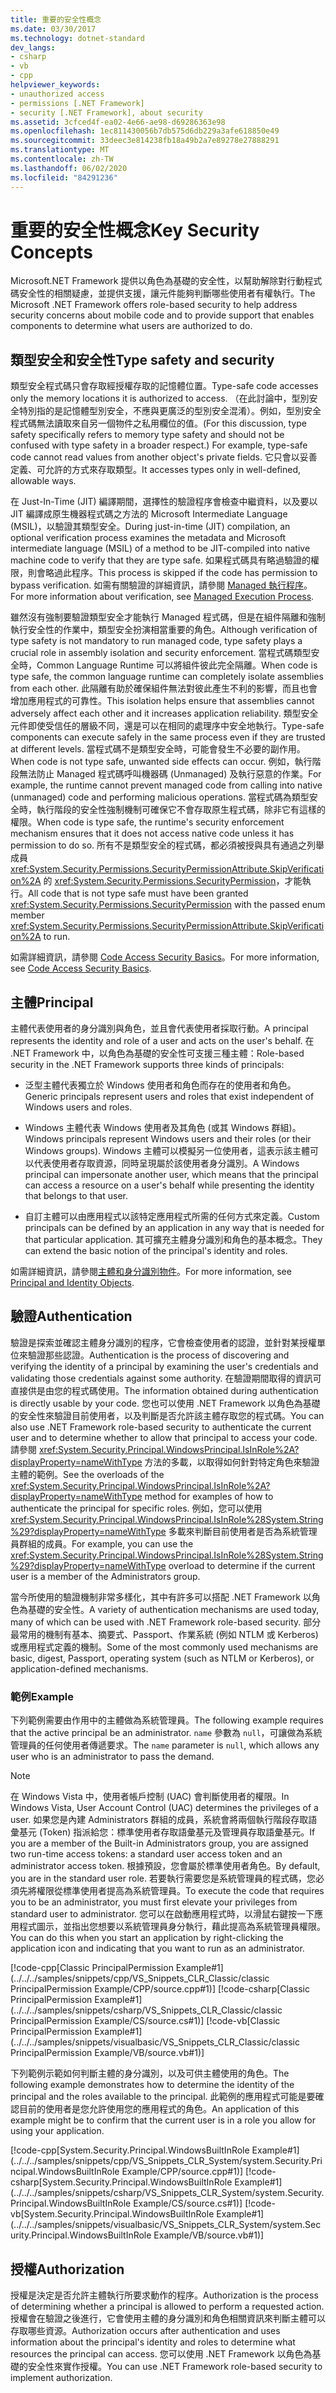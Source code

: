 ```yaml
---
title: 重要的安全性概念
ms.date: 03/30/2017
ms.technology: dotnet-standard
dev_langs:
- csharp
- vb
- cpp
helpviewer_keywords:
- unauthorized access
- permissions [.NET Framework]
- security [.NET Framework], about security
ms.assetid: 3cfced4f-ea02-4e66-ae98-d69286363e98
ms.openlocfilehash: 1ec811430056b7db575d6db229a3afe618850e49
ms.sourcegitcommit: 33deec3e814238fb18a49b2a7e89278e27888291
ms.translationtype: MT
ms.contentlocale: zh-TW
ms.lasthandoff: 06/02/2020
ms.locfileid: "84291236"
---
```

# <a name="key-security-concepts"></a><span data-ttu-id="b8ad5-102">重要的安全性概念</span><span class="sxs-lookup"><span data-stu-id="b8ad5-102">Key Security Concepts</span></span>
<span data-ttu-id="b8ad5-103">Microsoft.NET Framework 提供以角色為基礎的安全性，以幫助解除對行動程式碼安全性的相關疑慮，並提供支援，讓元件能夠判斷哪些使用者有權執行。</span><span class="sxs-lookup"><span data-stu-id="b8ad5-103">The Microsoft .NET Framework offers role-based security to help address security concerns about mobile code and to provide support that enables components to determine what users are authorized to do.</span></span>  
  
## <a name="type-safety-and-security"></a><span data-ttu-id="b8ad5-104">類型安全和安全性</span><span class="sxs-lookup"><span data-stu-id="b8ad5-104">Type safety and security</span></span>  
 <span data-ttu-id="b8ad5-105">類型安全程式碼只會存取經授權存取的記憶體位置。</span><span class="sxs-lookup"><span data-stu-id="b8ad5-105">Type-safe code accesses only the memory locations it is authorized to access.</span></span> <span data-ttu-id="b8ad5-106">（在此討論中，型別安全特別指的是記憶體型別安全，不應與更廣泛的型別安全混淆）。例如，型別安全程式碼無法讀取來自另一個物件之私用欄位的值。</span><span class="sxs-lookup"><span data-stu-id="b8ad5-106">(For this discussion, type safety specifically refers to memory type safety and should not be confused with type safety in a broader respect.) For example, type-safe code cannot read values from another object's private fields.</span></span> <span data-ttu-id="b8ad5-107">它只會以妥善定義、可允許的方式來存取類型。</span><span class="sxs-lookup"><span data-stu-id="b8ad5-107">It accesses types only in well-defined, allowable ways.</span></span>  
  
 <span data-ttu-id="b8ad5-108">在 Just-In-Time (JIT) 編譯期間，選擇性的驗證程序會檢查中繼資料，以及要以 JIT 編譯成原生機器程式碼之方法的 Microsoft Intermediate Language (MSIL)，以驗證其類型安全。</span><span class="sxs-lookup"><span data-stu-id="b8ad5-108">During just-in-time (JIT) compilation, an optional verification process examines the metadata and Microsoft intermediate language (MSIL) of a method to be JIT-compiled into native machine code to verify that they are type safe.</span></span> <span data-ttu-id="b8ad5-109">如果程式碼具有略過驗證的權限，則會略過此程序。</span><span class="sxs-lookup"><span data-stu-id="b8ad5-109">This process is skipped if the code has permission to bypass verification.</span></span> <span data-ttu-id="b8ad5-110">如需有關驗證的詳細資訊，請參閱 [Managed 執行程序](../managed-execution-process.md)。</span><span class="sxs-lookup"><span data-stu-id="b8ad5-110">For more information about verification, see [Managed Execution Process](../managed-execution-process.md).</span></span>  
  
 <span data-ttu-id="b8ad5-111">雖然沒有強制要驗證類型安全才能執行 Managed 程式碼，但是在組件隔離和強制執行安全性的作業中，類型安全扮演相當重要的角色。</span><span class="sxs-lookup"><span data-stu-id="b8ad5-111">Although verification of type safety is not mandatory to run managed code, type safety plays a crucial role in assembly isolation and security enforcement.</span></span> <span data-ttu-id="b8ad5-112">當程式碼類型安全時，Common Language Runtime 可以將組件彼此完全隔離。</span><span class="sxs-lookup"><span data-stu-id="b8ad5-112">When code is type safe, the common language runtime can completely isolate assemblies from each other.</span></span> <span data-ttu-id="b8ad5-113">此隔離有助於確保組件無法對彼此產生不利的影響，而且也會增加應用程式的可靠性。</span><span class="sxs-lookup"><span data-stu-id="b8ad5-113">This isolation helps ensure that assemblies cannot adversely affect each other and it increases application reliability.</span></span> <span data-ttu-id="b8ad5-114">類型安全元件即使受信任的層級不同，還是可以在相同的處理序中安全地執行。</span><span class="sxs-lookup"><span data-stu-id="b8ad5-114">Type-safe components can execute safely in the same process even if they are trusted at different levels.</span></span> <span data-ttu-id="b8ad5-115">當程式碼不是類型安全時，可能會發生不必要的副作用。</span><span class="sxs-lookup"><span data-stu-id="b8ad5-115">When code is not type safe, unwanted side effects can occur.</span></span> <span data-ttu-id="b8ad5-116">例如，執行階段無法防止 Managed 程式碼呼叫機器碼 (Unmanaged) 及執行惡意的作業。</span><span class="sxs-lookup"><span data-stu-id="b8ad5-116">For example, the runtime cannot prevent managed code from calling into native (unmanaged) code and performing malicious operations.</span></span> <span data-ttu-id="b8ad5-117">當程式碼為類型安全時，執行階段的安全性強制機制可確保它不會存取原生程式碼，除非它有這樣的權限。</span><span class="sxs-lookup"><span data-stu-id="b8ad5-117">When code is type safe, the runtime's security enforcement mechanism ensures that it does not access native code unless it has permission to do so.</span></span> <span data-ttu-id="b8ad5-118">所有不是類型安全的程式碼，都必須被授與具有通過之列舉成員 <xref:System.Security.Permissions.SecurityPermissionAttribute.SkipVerification%2A> 的 <xref:System.Security.Permissions.SecurityPermission>，才能執行。</span><span class="sxs-lookup"><span data-stu-id="b8ad5-118">All code that is not type safe must have been granted <xref:System.Security.Permissions.SecurityPermission> with the passed enum member <xref:System.Security.Permissions.SecurityPermissionAttribute.SkipVerification%2A> to run.</span></span>  
  
 <span data-ttu-id="b8ad5-119">如需詳細資訊，請參閱 [Code Access Security Basics](../../framework/misc/code-access-security-basics.md)。</span><span class="sxs-lookup"><span data-stu-id="b8ad5-119">For more information, see [Code Access Security Basics](../../framework/misc/code-access-security-basics.md).</span></span>  
  
## <a name="principal"></a><span data-ttu-id="b8ad5-120">主體</span><span class="sxs-lookup"><span data-stu-id="b8ad5-120">Principal</span></span>  
 <span data-ttu-id="b8ad5-121">主體代表使用者的身分識別與角色，並且會代表使用者採取行動。</span><span class="sxs-lookup"><span data-stu-id="b8ad5-121">A principal represents the identity and role of a user and acts on the user's behalf.</span></span> <span data-ttu-id="b8ad5-122">在 .NET Framework 中，以角色為基礎的安全性可支援三種主體：</span><span class="sxs-lookup"><span data-stu-id="b8ad5-122">Role-based security in the .NET Framework supports three kinds of principals:</span></span>  
  
- <span data-ttu-id="b8ad5-123">泛型主體代表獨立於 Windows 使用者和角色而存在的使用者和角色。</span><span class="sxs-lookup"><span data-stu-id="b8ad5-123">Generic principals represent users and roles that exist independent of Windows users and roles.</span></span>  
  
- <span data-ttu-id="b8ad5-124">Windows 主體代表 Windows 使用者及其角色 (或其 Windows 群組)。</span><span class="sxs-lookup"><span data-stu-id="b8ad5-124">Windows principals represent Windows users and their roles (or their Windows groups).</span></span> <span data-ttu-id="b8ad5-125">Windows 主體可以模擬另一位使用者，這表示該主體可以代表使用者存取資源，同時呈現屬於該使用者身分識別。</span><span class="sxs-lookup"><span data-stu-id="b8ad5-125">A Windows principal can impersonate another user, which means that the principal can access a resource on a user's behalf while presenting the identity that belongs to that user.</span></span>  
  
- <span data-ttu-id="b8ad5-126">自訂主體可以由應用程式以該特定應用程式所需的任何方式來定義。</span><span class="sxs-lookup"><span data-stu-id="b8ad5-126">Custom principals can be defined by an application in any way that is needed for that particular application.</span></span> <span data-ttu-id="b8ad5-127">其可擴充主體身分識別和角色的基本概念。</span><span class="sxs-lookup"><span data-stu-id="b8ad5-127">They can extend the basic notion of the principal's identity and roles.</span></span>  
  
 <span data-ttu-id="b8ad5-128">如需詳細資訊，請參閱[主體和身分識別物件](principal-and-identity-objects.md)。</span><span class="sxs-lookup"><span data-stu-id="b8ad5-128">For more information, see [Principal and Identity Objects](principal-and-identity-objects.md).</span></span>  
  
## <a name="authentication"></a><span data-ttu-id="b8ad5-129">驗證</span><span class="sxs-lookup"><span data-stu-id="b8ad5-129">Authentication</span></span>  
 <span data-ttu-id="b8ad5-130">驗證是探索並確認主體身分識別的程序，它會檢查使用者的認證，並針對某授權單位來驗證那些認證。</span><span class="sxs-lookup"><span data-stu-id="b8ad5-130">Authentication is the process of discovering and verifying the identity of a principal by examining the user's credentials and validating those credentials against some authority.</span></span> <span data-ttu-id="b8ad5-131">在驗證期間取得的資訊可直接供是由您的程式碼使用。</span><span class="sxs-lookup"><span data-stu-id="b8ad5-131">The information obtained during authentication is directly usable by your code.</span></span> <span data-ttu-id="b8ad5-132">您也可以使用 .NET Framework 以角色為基礎的安全性來驗證目前使用者，以及判斷是否允許該主體存取您的程式碼。</span><span class="sxs-lookup"><span data-stu-id="b8ad5-132">You can also use .NET Framework role-based security to authenticate the current user and to determine whether to allow that principal to access your code.</span></span> <span data-ttu-id="b8ad5-133">請參閱 <xref:System.Security.Principal.WindowsPrincipal.IsInRole%2A?displayProperty=nameWithType> 方法的多載，以取得如何針對特定角色來驗證主體的範例。</span><span class="sxs-lookup"><span data-stu-id="b8ad5-133">See the overloads of the <xref:System.Security.Principal.WindowsPrincipal.IsInRole%2A?displayProperty=nameWithType> method for examples of how to authenticate the principal for specific roles.</span></span> <span data-ttu-id="b8ad5-134">例如，您可以使用 <xref:System.Security.Principal.WindowsPrincipal.IsInRole%28System.String%29?displayProperty=nameWithType> 多載來判斷目前使用者是否為系統管理員群組的成員。</span><span class="sxs-lookup"><span data-stu-id="b8ad5-134">For example, you can use the <xref:System.Security.Principal.WindowsPrincipal.IsInRole%28System.String%29?displayProperty=nameWithType> overload to determine if the current user is a member of the Administrators group.</span></span>  
  
 <span data-ttu-id="b8ad5-135">當今所使用的驗證機制非常多樣化，其中有許多可以搭配 .NET Framework 以角色為基礎的安全性。</span><span class="sxs-lookup"><span data-stu-id="b8ad5-135">A variety of authentication mechanisms are used today, many of which can be used with .NET Framework role-based security.</span></span> <span data-ttu-id="b8ad5-136">部分最常用的機制有基本、摘要式、Passport、作業系統 (例如 NTLM 或 Kerberos) 或應用程式定義的機制。</span><span class="sxs-lookup"><span data-stu-id="b8ad5-136">Some of the most commonly used mechanisms are basic, digest, Passport, operating system (such as NTLM or Kerberos), or application-defined mechanisms.</span></span>  
  
### <a name="example"></a><span data-ttu-id="b8ad5-137">範例</span><span class="sxs-lookup"><span data-stu-id="b8ad5-137">Example</span></span>  
 <span data-ttu-id="b8ad5-138">下列範例需要由作用中的主體做為系統管理員。</span><span class="sxs-lookup"><span data-stu-id="b8ad5-138">The following example requires that the active principal be an administrator.</span></span> <span data-ttu-id="b8ad5-139">`name` 參數為 `null`，可讓做為系統管理員的任何使用者傳遞要求。</span><span class="sxs-lookup"><span data-stu-id="b8ad5-139">The `name` parameter is `null`, which allows any user who is an administrator to pass the demand.</span></span>  
  
> [!NOTE]
> <span data-ttu-id="b8ad5-140">在 Windows Vista 中，使用者帳戶控制 (UAC) 會判斷使用者的權限。</span><span class="sxs-lookup"><span data-stu-id="b8ad5-140">In Windows Vista, User Account Control (UAC) determines the privileges of a user.</span></span> <span data-ttu-id="b8ad5-141">如果您是內建 Administrators 群組的成員，系統會將兩個執行階段存取語彙基元 (Token) 指派給您：標準使用者存取語彙基元及管理員存取語彙基元。</span><span class="sxs-lookup"><span data-stu-id="b8ad5-141">If you are a member of the Built-in Administrators group, you are assigned two run-time access tokens: a standard user access token and an administrator access token.</span></span> <span data-ttu-id="b8ad5-142">根據預設，您會屬於標準使用者角色。</span><span class="sxs-lookup"><span data-stu-id="b8ad5-142">By default, you are in the standard user role.</span></span> <span data-ttu-id="b8ad5-143">若要執行需要您是系統管理員的程式碼，您必須先將權限從標準使用者提高為系統管理員。</span><span class="sxs-lookup"><span data-stu-id="b8ad5-143">To execute the code that requires you to be an administrator, you must first elevate your privileges from standard user to administrator.</span></span> <span data-ttu-id="b8ad5-144">您可以在啟動應用程式時，以滑鼠右鍵按一下應用程式圖示，並指出您想要以系統管理員身分執行，藉此提高為系統管理員權限。</span><span class="sxs-lookup"><span data-stu-id="b8ad5-144">You can do this when you start an application by right-clicking the application icon and indicating that you want to run as an administrator.</span></span>  
  
 [!code-cpp[Classic PrincipalPermission Example#1](../../../samples/snippets/cpp/VS_Snippets_CLR_Classic/classic PrincipalPermission Example/CPP/source.cpp#1)]
 [!code-csharp[Classic PrincipalPermission Example#1](../../../samples/snippets/csharp/VS_Snippets_CLR_Classic/classic PrincipalPermission Example/CS/source.cs#1)]
 [!code-vb[Classic PrincipalPermission Example#1](../../../samples/snippets/visualbasic/VS_Snippets_CLR_Classic/classic PrincipalPermission Example/VB/source.vb#1)]  
  
 <span data-ttu-id="b8ad5-145">下列範例示範如何判斷主體的身分識別，以及可供主體使用的角色。</span><span class="sxs-lookup"><span data-stu-id="b8ad5-145">The following example demonstrates how to determine the identity of the principal and the roles available to the principal.</span></span> <span data-ttu-id="b8ad5-146">此範例的應用程式可能是要確認目前的使用者是您允許使用您的應用程式的角色。</span><span class="sxs-lookup"><span data-stu-id="b8ad5-146">An application of this example might be to confirm that the current user is in a role you allow for using your application.</span></span>  
  
 [!code-cpp[System.Security.Principal.WindowsBuiltInRole Example#1](../../../samples/snippets/cpp/VS_Snippets_CLR_System/system.Security.Principal.WindowsBuiltInRole Example/CPP/source.cpp#1)]
 [!code-csharp[System.Security.Principal.WindowsBuiltInRole Example#1](../../../samples/snippets/csharp/VS_Snippets_CLR_System/system.Security.Principal.WindowsBuiltInRole Example/CS/source.cs#1)]
 [!code-vb[System.Security.Principal.WindowsBuiltInRole Example#1](../../../samples/snippets/visualbasic/VS_Snippets_CLR_System/system.Security.Principal.WindowsBuiltInRole Example/VB/source.vb#1)]  
  
## <a name="authorization"></a><span data-ttu-id="b8ad5-147">授權</span><span class="sxs-lookup"><span data-stu-id="b8ad5-147">Authorization</span></span>  
 <span data-ttu-id="b8ad5-148">授權是決定是否允許主體執行所要求動作的程序。</span><span class="sxs-lookup"><span data-stu-id="b8ad5-148">Authorization is the process of determining whether a principal is allowed to perform a requested action.</span></span> <span data-ttu-id="b8ad5-149">授權會在驗證之後進行，它會使用主體的身分識別和角色相關資訊來判斷主體可以存取哪些資源。</span><span class="sxs-lookup"><span data-stu-id="b8ad5-149">Authorization occurs after authentication and uses information about the principal's identity and roles to determine what resources the principal can access.</span></span> <span data-ttu-id="b8ad5-150">您可以使用 .NET Framework 以角色為基礎的安全性來實作授權。</span><span class="sxs-lookup"><span data-stu-id="b8ad5-150">You can use .NET Framework role-based security to implement authorization.</span></span>
